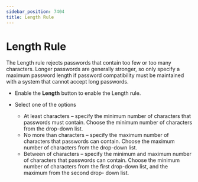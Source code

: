 ```yaml
---
sidebar_position: 7404
title: Length Rule
---
```


# Length Rule

The Length rule rejects passwords that contain too few or too many characters. Longer passwords are generally stronger, so only specify a maximum password length if password compatibility must be maintained with a system that cannot accept long passwords.

* Enable the **Length** button to enable the Length rule.
* Select one of the options

  * At least  characters – specify the minimum number of characters that passwords must contain. Choose the minimum number of characters from the drop-down list.
  * No more than  characters – specify the maximum number of characters that passwords can contain. Choose the maximum number of characters from the drop-down list.
  * Between  of  characters – specify the minimum and maximum number of characters that passwords can contain. Choose the minimum number of characters from the first drop-down list, and the maximum from the second drop- down list.